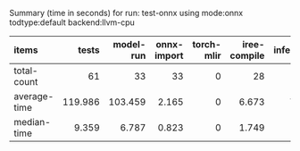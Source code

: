 Summary (time in seconds) for run: test-onnx using mode:onnx todtype:default backend:llvm-cpu

| items        |   tests |   model-run |   onnx-import |   torch-mlir |   iree-compile |   inference |
|:-------------|--------:|------------:|--------------:|-------------:|---------------:|------------:|
| total-count  |  61     |      33     |        33     |            0 |         28     |      22     |
| average-time | 119.986 |     103.459 |         2.165 |            0 |          6.673 |       7.689 |
| median-time  |   9.359 |       6.787 |         0.823 |            0 |          1.749 |       0     |
